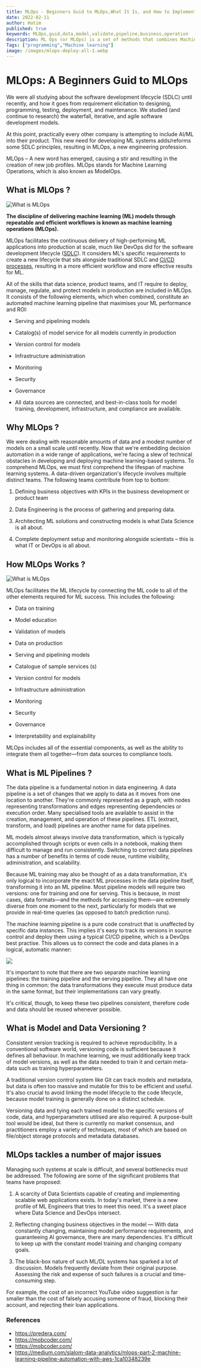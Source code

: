 ```yaml
---
title: MLOps - Beginners Guid to MLOps,What It Is, and How to Implement It
date: 2022-02-11
author: Hatim
published: true
keywords: MLOps,guid,data,model,validate,pipeline,business,operation
description: ML Ops (or MLOps) is a set of methods that combines Machine Learning, DevOps, and Data Engineering with the goal of reliably and quickly deploying and maintaining machine learning systems. 
Tags: ["programming","Machine learning"]
image: /images/mlops-deploy-all-1.webp
---
```


# MLOps: A Beginners Guid to MLOps

We were all studying about the software development lifecycle (SDLC) until recently, and how it goes from requirement elicitation to designing, programming, testing, deployment, and maintenance.
We studied (and continue to research) the waterfall, iterative, and agile software development models.


At this point, practically every other company is attempting to include AI/ML into their product.
This new need for developing ML systems adds/reforms some SDLC principles, resulting in MLOps, a new engineering profession.

MLOps – A new word has emerged, causing a stir and resulting in the creation of new job profiles.
MLOps stands for Machine Learning Operations, which is also known as ModelOps.


## What is MLOps ?

![What is MLOps](./2_MLOps-Methods-and-Tools-of-DevOps-for-Machine-Learning.png)

**The discipline of delivering machine learning (ML) models through repeatable and efficient workflows is known as machine learning operations (MLOps).**

MLOps facilitates the continuous delivery of high-performing ML applications into production at scale, much like DevOps did for the software development lifecycle ([SDLC](https://www.tutorialspoint.com/sdlc/sdlc_overview.htm)).
It considers ML's specific requirements to create a new lifecycle that sits alongside traditional SDLC and [CI/CD processes](https://www.synopsys.com/glossary/what-is-cicd.html), resulting in a more efficient workflow and more effective results for ML.

All of the skills that data science, product teams, and IT require to deploy, manage, regulate, and protect models in production are included in MLOps.
It consists of the following elements, which when combined, constitute an automated machine learning pipeline that maximises your ML performance and ROI:

* Serving and pipelining models

* Catalog(s) of model service for all models currently in production

* Version control for models

* Infrastructure administration

* Monitoring

* Security

* Governance

* All data sources are connected, and best-in-class tools for model training, development, infrastructure, and compliance are available.

## Why MLOps ?

We were dealing with reasonable amounts of data and a modest number of models on a small scale until recently.  Now that we're embedding decision automation in a wide range of applications, we're facing a slew of technical obstacles in developing and deploying machine learning-based systems.  To comprehend MLOps, we must first comprehend the lifespan of machine learning systems.  A data-driven organization's lifecycle involves multiple distinct teams.  The following teams contribute from top to bottom:

1. Defining business objectives with KPIs in the business development or product team

2. Data Engineering is the process of gathering and preparing data.

3. Architecting ML solutions and constructing models is what Data Science is all about.

4. Complete deployment setup and monitoring alongside scientists – this is what IT or DevOps is all about.

## How MLOps Works ?

![What is MLOps](./5_MLOps-Methods-and-Tools-of-DevOps-for-Machine-Learning.png)

MLOps facilitates the ML lifecycle by connecting the ML code to all of the other elements required for ML success.
This includes the following:

* Data on training

* Model education

* Validation of models

* Data on production

* Serving and pipelining models

* Catalogue of sample services (s)

* Version control for models

* Infrastructure administration

* Monitoring

* Security

* Governance

* Interpretability and explainability

MLOps includes all of the essential components, as well as the ability to integrate them all together—from data sources to compliance tools.

## What is ML Pipelines ?

The data pipeline is a fundamental notion in data engineering.  A data pipeline is a set of changes that we apply to data as it moves from one location to another.  They're commonly represented as a graph, with nodes representing transformations and edges representing dependencies or execution order.  Many specialised tools are available to assist in the creation, management, and operation of these pipelines.  ETL (extract, transform, and load) pipelines are another name for data pipelines.  

ML models almost always involve data transformation, which is typically accomplished through scripts or even cells in a notebook, making them difficult to manage and run consistently.  Switching to correct data pipelines has a number of benefits in terms of code reuse, runtime visibility, administration, and scalability.

Because ML training may also be thought of as a data transformation, it's only logical to incorporate the exact ML processes in the data pipeline itself, transforming it into an ML pipeline.  Most pipeline models will require two versions: one for training and one for serving.  This is because, in most cases, data formats—and the methods for accessing them—are extremely diverse from one moment to the next, particularly for models that we provide in real-time queries (as opposed to batch prediction runs).

The machine learning pipeline is a pure code construct that is unaffected by specific data instances.  This implies it's easy to track its versions in source control and deploy them using a typical CI/CD pipeline, which is a DevOps best practise.
This allows us to connect the code and data planes in a logical, automatic manner:

![](./mlpipeline.webp)

It's important to note that there are two separate machine learning pipelines: the training pipeline and the serving pipeline.
They all have one thing in common: the data transformations they execute must produce data in the same format, but their implementations can vary greatly.

It's critical, though, to keep these two pipelines consistent, therefore code and data should be reused whenever possible.

## What is Model and Data Versioning ?

Consistent version tracking is required to achieve reproducibility.  In a conventional software world, versioning code is sufficient because it defines all behaviour.  In machine learning, we must additionally keep track of model versions, as well as the data needed to train it and certain meta-data such as training hyperparameters.

A traditional version control system like Git can track models and metadata, but data is often too massive and mutable for this to be efficient and useful.  It's also crucial to avoid linking the model lifecycle to the code lifecycle, because model training is generally done on a distinct schedule.

Versioning data and tying each trained model to the specific versions of code, data, and hyperparameters utilised are also required.  A purpose-built tool would be ideal, but there is currently no market consensus, and practitioners employ a variety of techniques, most of which are based on file/object storage protocols and metadata databases.  


## MLOps tackles a number of major issues 

Managing such systems at scale is difficult, and several bottlenecks must be addressed.
The following are some of the significant problems that teams have proposed:

1. A scarcity of Data Scientists capable of creating and implementing scalable web applications exists.  In today's market, there is a new profile of ML Engineers that tries to meet this need.  It's a sweet place where Data Science and DevOps intersect.

2. Reflecting changing business objectives in the model — With data constantly changing, maintaining model performance requirements, and guaranteeing AI governance, there are many dependencies.  It's difficult to keep up with the constant model training and changing company goals.

3. The black-box nature of such ML/DL systems has sparked a lot of discussion.
Models frequently deviate from their original purpose.  Assessing the risk and expense of such failures is a crucial and time-consuming step.

For example, the cost of an incorrect YouTube video suggestion is far smaller than the cost of falsely accusing someone of fraud, blocking their account, and rejecting their loan applications. 


### References
* https://predera.com/
* https://mobcoder.com/
* https://mobcoder.com/
* https://medium.com/slalom-data-analytics/mlops-part-2-machine-learning-pipeline-automation-with-aws-1ca10348239e
